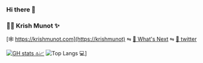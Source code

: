 ### Hi there 👋

<!--
**KrishMunot/KrishMunot** is a ✨ _special_ ✨ repository because its `README.md` (this file) appears on your GitHub profile.

Here are some ideas to get you started:

- 🔭 I’m currently working on ...
- 🌱 I’m currently learning ...
- 👯 I’m looking to collaborate on ...
- 🤔 I’m looking for help with ...
- 💬 Ask me about ...
- 📫 How to reach me: ...
- 😄 Pronouns: ...
- ⚡ Fun fact: ...
-->

### ✌🏽 Krish Munot ✨

[🕸 https://krishmunot.com](https://krishmunot) ⇋ [🚀 What's Next](https://krishmunot/career) ⇋ [💬 twitter](https://twitter.com/krish_munot)

[![GH stats 🔝📈](https://github-readme-stats.vercel.app/api?username=krishmunot&count_private=true&show_icons=true&theme=tokyonight&line_height=33&hide_rank=false)](https://github.com/krishmunot?tab=repositories&q=&type=public&language=)
![Top Langs 💻](https://github-readme-stats.vercel.app/api/top-langs/?username=krishmunot&count_private=true&theme=onedark&line_height=30&hide=Java&layout=default)]
